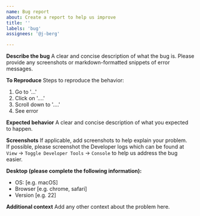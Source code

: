 ```yaml
---
name: Bug report
about: Create a report to help us improve
title: ''
labels: 'bug'
assignees: '@j-berg'

---
```


**Describe the bug**
A clear and concise description of what the bug is. Please provide any screenshots or markdown-formatted snippets of error messages.

**To Reproduce**
Steps to reproduce the behavior:
1. Go to '...'
2. Click on '....'
3. Scroll down to '....'
4. See error

**Expected behavior**
A clear and concise description of what you expected to happen.

**Screenshots**
If applicable, add screenshots to help explain your problem.    
If possible, please screenshot the Developer logs which can be found at `View` -> `Toggle Developer Tools` -> `Console` to help us address the bug easier.

**Desktop (please complete the following information):**
 - OS: [e.g. macOS]
 - Browser [e.g. chrome, safari]
 - Version [e.g. 22]

**Additional context**
Add any other context about the problem here.
